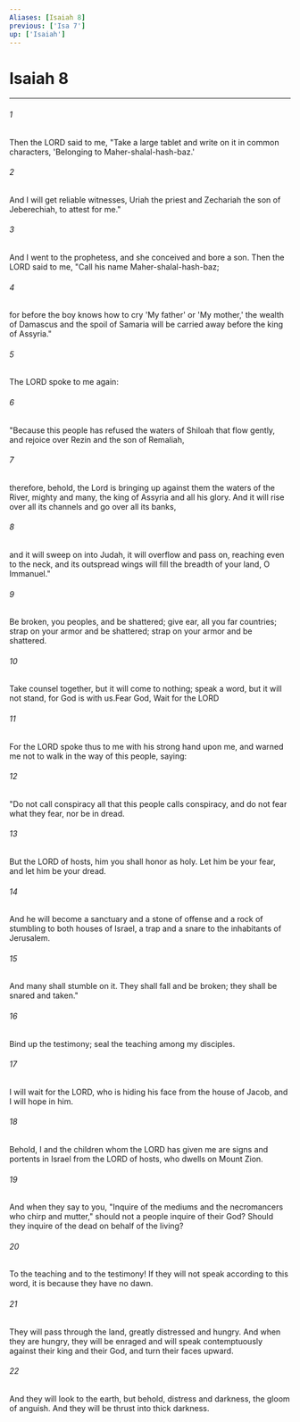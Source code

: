 ```yaml
---
Aliases: [Isaiah 8]
previous: ['Isa 7']
up: ['Isaiah']
---
```

# Isaiah 8

***

 

###### 1 
Then the LORD said to me, "Take a large tablet and write on it in common characters, 'Belonging to Maher-shalal-hash-baz.' 
 

###### 2 
And I will get reliable witnesses, Uriah the priest and Zechariah the son of Jeberechiah, to attest for me."
 
 

###### 3 
And I went to the prophetess, and she conceived and bore a son. Then the LORD said to me, "Call his name Maher-shalal-hash-baz; 
 

###### 4 
for before the boy knows how to cry 'My father' or 'My mother,' the wealth of Damascus and the spoil of Samaria will be carried away before the king of Assyria."
 
 

###### 5 
The LORD spoke to me again: 
 

###### 6 
"Because this people has refused the waters of Shiloah that flow gently, and rejoice over Rezin and the son of Remaliah, 
 

###### 7 
therefore, behold, the Lord is bringing up against them the waters of the River, mighty and many, the king of Assyria and all his glory. And it will rise over all its channels and go over all its banks, 
 

###### 8 
and it will sweep on into Judah, it will overflow and pass on, reaching even to the neck, and its outspread wings will fill the breadth of your land, O Immanuel."
 
 

###### 9 
Be broken, you peoples, and be shattered; 
 give ear, all you far countries; 
 strap on your armor and be shattered; 
 strap on your armor and be shattered. 
 
 

###### 10 
Take counsel together, but it will come to nothing; 
 speak a word, but it will not stand, 
 for God is with us.Fear God, Wait for the LORD
 
 

###### 11 
For the LORD spoke thus to me with his strong hand upon me, and warned me not to walk in the way of this people, saying: 
 

###### 12 
"Do not call conspiracy all that this people calls conspiracy, and do not fear what they fear, nor be in dread. 
 

###### 13 
But the LORD of hosts, him you shall honor as holy. Let him be your fear, and let him be your dread. 
 

###### 14 
And he will become a sanctuary and a stone of offense and a rock of stumbling to both houses of Israel, a trap and a snare to the inhabitants of Jerusalem. 
 

###### 15 
And many shall stumble on it. They shall fall and be broken; they shall be snared and taken."
 
 

###### 16 
Bind up the testimony; seal the teaching among my disciples. 
 

###### 17 
I will wait for the LORD, who is hiding his face from the house of Jacob, and I will hope in him. 
 

###### 18 
Behold, I and the children whom the LORD has given me are signs and portents in Israel from the LORD of hosts, who dwells on Mount Zion. 
 

###### 19 
And when they say to you, "Inquire of the mediums and the necromancers who chirp and mutter," should not a people inquire of their God? Should they inquire of the dead on behalf of the living? 
 

###### 20 
To the teaching and to the testimony! If they will not speak according to this word, it is because they have no dawn. 
 

###### 21 
They will pass through the land, greatly distressed and hungry. And when they are hungry, they will be enraged and will speak contemptuously against their king and their God, and turn their faces upward. 
 

###### 22 
And they will look to the earth, but behold, distress and darkness, the gloom of anguish. And they will be thrust into thick darkness.
 
